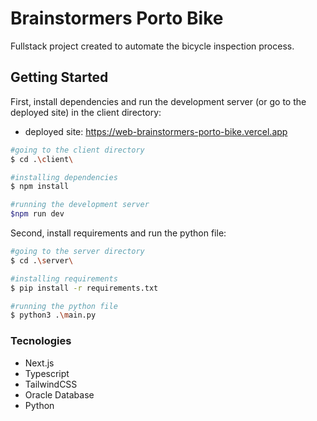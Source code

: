 # Brainstormers Porto Bike 
Fullstack project created to automate the bicycle inspection process.

## Getting Started

First, install dependencies and run the development server (or go to the deployed site) in the client directory:
- deployed site: https://web-brainstormers-porto-bike.vercel.app
```bash
#going to the client directory
$ cd .\client\

#installing dependencies
$ npm install

#running the development server
$npm run dev
```
Second, install requirements and run the python file:
```bash
#going to the server directory
$ cd .\server\

#installing requirements
$ pip install -r requirements.txt

#running the python file
$ python3 .\main.py
```
### Tecnologies
- Next.js
- Typescript
- TailwindCSS
- Oracle Database
- Python



